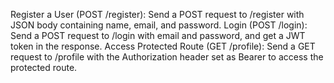 Register a User (POST /register):
  Send a POST request to /register with JSON body containing name, email, and password.
Login (POST /login):
  Send a POST request to /login with email and password, and get a JWT token in the response.
Access Protected Route (GET /profile):
  Send a GET request to /profile with the Authorization header set as Bearer <your-jwt-token> to access the protected route.

